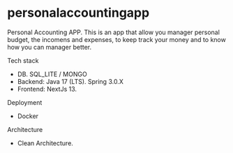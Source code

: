 # personalaccountingapp
Personal Accounting APP.
This is an app that allow you manager personal budget, the incomens and expenses,  to keep track your money and to know how you can manager better.

Tech stack
* DB. SQL_LITE / MONGO 
* Backend:  Java 17 (LTS).  Spring 3.0.X
* Frontend: NextJs 13.

Deployment
* Docker

Architecture
* Clean Architecture.
